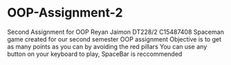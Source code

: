 # OOP-Assignment-2
Second Assignment for OOP
Reyan Jaimon
DT228/2
C15487408
Spaceman game created for our second semester OOP assignment
Objective is to get as many points as you can by avoiding the red pillars
You can use any button on your keyboard to play, SpaceBar is reccommended
